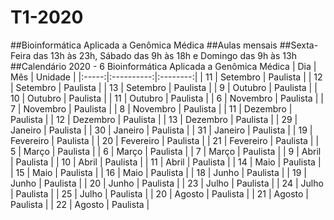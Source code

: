 # T1-2020
##Bioinformática Aplicada a Genômica Médica
##Aulas mensais
##Sexta-Feira das 13h às 23h, Sábado das 9h às 18h e Domingo das 9h às 13h
##Calendário 2020 - 6 Bioinformática Aplicada a Genômica Médica
|  Dia  |     Mês    |  Unidade |
|:-----:|:----------:|:--------:|
|   11  |  Setembro  | Paulista |
|   12  |  Setembro  | Paulista |
|   13  |  Setembro  | Paulista |
|   9   |   Outubro  | Paulista |
|   10  |   Outubro  | Paulista |
|   11  |   Outubro  | Paulista |
|   6   |  Novembro  | Paulista |
|   7   |  Novembro  | Paulista |
|   8   |  Novembro  | Paulista |
|   11  |  Dezembro  | Paulista |
|   12  |  Dezembro  | Paulista |
|   13  |  Dezembro  | Paulista |
|   29  |   Janeiro  | Paulista |
|   30  |   Janeiro  | Paulista |
|   31  |   Janeiro  | Paulista |
|   19  |  Fevereiro | Paulista |
|   20  |  Fevereiro | Paulista |
|   21  |  Fevereiro | Paulista |
|   5   |    Março   | Paulista |
|   6   |    Março   | Paulista |
|     7 |    Março   | Paulista |
|   9   |    Abril   | Paulista |
|   10  |    Abril   | Paulista |
|   11  |    Abril   | Paulista |
|   14  |    Maio    | Paulista |
|   15  |    Maio    | Paulista |
|   16  |    Maio    | Paulista |
|   18  |    Junho   | Paulista |
|   19  |    Junho   | Paulista |
|   20  |    Junho   | Paulista |
|   23  |    Julho   | Paulista |
|   24  |    Julho   | Paulista |
|   25  |    Julho   | Paulista |
|   20  |   Agosto   | Paulista |
|   21  |   Agosto   | Paulista |
| 22    |   Agosto   | Paulista |
